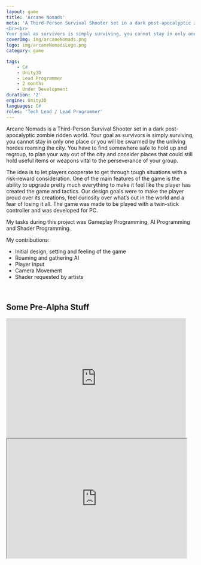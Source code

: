 ```yaml
---
layout: game
title: 'Arcane Nomads'
meta: 'A Third-Person Survival Shooter set in a dark post-apocalyptic zombie ridden world. 
<br><br>
Your goal as survivors is simply surviving, you cannot stay in only one place or you will be swarmed by the unliving hordes roaming the city. You have to find somewhere safe to hold up and regroup, to plan your way out of the city and consider places that could still hold useful items or weapons vital to the perseverance of your group.'
coverImg: img/arcaneNomads.png
logo: img/arcaneNomadsLogo.png
category: game

tags:
    - C#
    - Unity3D
    - Lead Programmer
    - 2 months
    - Under Development
duration: '2'
engine: Unity3D
languages: C#
roles: 'Tech Lead / Lead Programmer'
---
```

Arcane Nomads is a Third-Person Survival Shooter set in a dark post-apocalyptic zombie ridden world. Your goal as survivors is simply surviving, you cannot stay in only one place or you will be swarmed by the unliving hordes roaming the city. You have to find somewhere safe to hold up and regroup, to plan your way out of the city and consider places that could still hold useful items or weapons vital to the perseverance of your group.

The idea is to let players cooperate to get through tough situations with a risk-reward consideration.  One of the main features of the game is the ability to upgrade pretty much everything to make it feel like the player has created the game and tactics. Our design goals were to make the player proud over its creations, feel curiosity over what’s out in the world and a fear of losing it all. The game was made to be played with a twin-stick controller and was developed for PC.

My tasks during this project was Gameplay Programming, AI Programming and Shader Programming. 

My contributions:
* Initial design, setting and feeling of the game
* Roaming and gathering AI
* Player input
* Camera Movement
* Shader requested by artists

<br>

## Some Pre-Alpha Stuff

<iframe src="https://leafmountain.github.io/AI-Toy/" style="border:0px #000000 none;" name="Game name" scrolling="no" frameborder="1" marginheight="px" marginwidth="320px" height="320px" width="480px"></iframe>

<iframe src="https://www.google.com/" height="320px" width="480px"></iframe>

<!-- ## Look and Feel (Pre-Alpha) -->
<!-- 
<center>
<iframe width="80%" height="500" src="https://www.youtube.com/embed/aeAqtWXhf4c" frameborder="0" allow="autoplay; encrypted-media" allowfullscreen></iframe>
</center> -->
